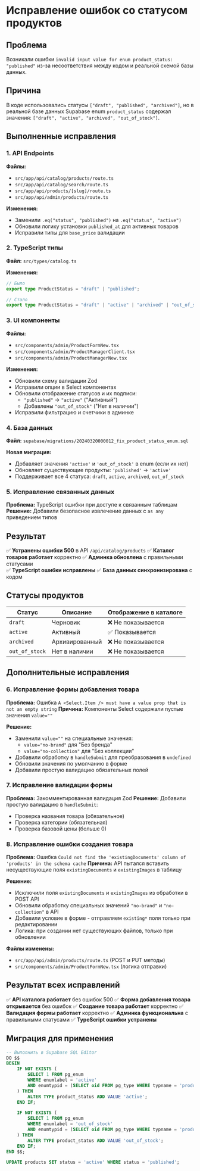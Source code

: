 # Исправление ошибок со статусом продуктов

## Проблема
Возникали ошибки `invalid input value for enum product_status: "published"` из-за несоответствия между кодом и реальной схемой базы данных.

## Причина
В коде использовались статусы `["draft", "published", "archived"]`, но в реальной базе данных Supabase enum `product_status` содержал значения: `["draft", "active", "archived", "out_of_stock"]`.

## Выполненные исправления

### 1. API Endpoints
**Файлы:**
- `src/app/api/catalog/products/route.ts`
- `src/app/api/catalog/search/route.ts` 
- `src/app/api/products/[slug]/route.ts`
- `src/app/api/admin/products/route.ts`

**Изменения:**
- Заменили `.eq("status", "published")` на `.eq("status", "active")`
- Обновили логику установки `published_at` для активных товаров
- Исправили типы для `base_price` валидации

### 2. TypeScript типы
**Файл:** `src/types/catalog.ts`

**Изменения:**
```typescript
// Было
export type ProductStatus = "draft" | "published";

// Стало  
export type ProductStatus = "draft" | "active" | "archived" | "out_of_stock";
```

### 3. UI компоненты
**Файлы:**
- `src/components/admin/ProductFormNew.tsx`
- `src/components/admin/ProductManagerClient.tsx`
- `src/components/admin/ProductManagerNew.tsx`

**Изменения:**
- Обновили схему валидации Zod
- Исправили опции в Select компонентах
- Обновили отображение статусов и их подписи:
  - `"published"` → `"active"` ("Активный")
  - Добавлены `"out_of_stock"` ("Нет в наличии")
- Исправили фильтрацию и счетчики в админке

### 4. База данных
**Файл:** `supabase/migrations/20240320000012_fix_product_status_enum.sql`

**Новая миграция:**
- Добавляет значения `'active'` и `'out_of_stock'` в enum (если их нет)
- Обновляет существующие продукты: `'published'` → `'active'`
- Поддерживает все 4 статуса: `draft`, `active`, `archived`, `out_of_stock`

### 5. Исправление связанных данных
**Проблема:** TypeScript ошибки при доступе к связанным таблицам
**Решение:** Добавили безопасное извлечение данных с `as any` приведением типов

## Результат
✅ **Устранены ошибки 500** в API `/api/catalog/products`
✅ **Каталог товаров работает** корректно
✅ **Админка обновлена** с правильными статусами  
✅ **TypeScript ошибки исправлены**
✅ **База данных синхронизирована** с кодом

## Статусы продуктов
| Статус | Описание | Отображение в каталоге |
|--------|----------|----------------------|
| `draft` | Черновик | ❌ Не показывается |
| `active` | Активный | ✅ Показывается |
| `archived` | Архивированный | ❌ Не показывается |
| `out_of_stock` | Нет в наличии | ❌ Не показывается |

## Дополнительные исправления

### 6. Исправление формы добавления товара
**Проблема:** Ошибка `A <Select.Item /> must have a value prop that is not an empty string`
**Причина:** Компоненты Select содержали пустые значения `value=""`

**Решение:**
- Заменили `value=""` на специальные значения:
  - `value="no-brand"` для "Без бренда"
  - `value="no-collection"` для "Без коллекции"
- Добавили обработку в `handleSubmit` для преобразования в `undefined`
- Обновили значения по умолчанию в форме
- Добавили простую валидацию обязательных полей

### 7. Исправление валидации формы
**Проблема:** Закомментированная валидация Zod
**Решение:** Добавили простую валидацию в `handleSubmit`:
- Проверка названия товара (обязательное)
- Проверка категории (обязательная)  
- Проверка базовой цены (больше 0)

### 8. Исправление ошибки создания товара
**Проблема:** Ошибка `Could not find the 'existingDocuments' column of 'products' in the schema cache`
**Причина:** API пытался вставить несуществующие поля `existingDocuments` и `existingImages` в таблицу

**Решение:**
- Исключили поля `existingDocuments` и `existingImages` из обработки в POST API
- Обновили обработку специальных значений `"no-brand"` и `"no-collection"` в API
- Добавили условие в форме - отправляем `existing*` поля только при редактировании
- Логика: при создании нет существующих файлов, только при обновлении

**Файлы изменены:**
- `src/app/api/admin/products/route.ts` (POST и PUT методы)
- `src/components/admin/ProductFormNew.tsx` (логика отправки)

## Результат всех исправлений
✅ **API каталога работает** без ошибок 500
✅ **Форма добавления товара открывается** без ошибок
✅ **Создание товара работает** корректно
✅ **Валидация формы работает** корректно
✅ **Админка функциональна** с правильными статусами
✅ **TypeScript ошибки устранены**

## Миграция для применения
```sql
-- Выполнить в Supabase SQL Editor
DO $$
BEGIN
    IF NOT EXISTS (
        SELECT 1 FROM pg_enum
        WHERE enumlabel = 'active'
        AND enumtypid = (SELECT oid FROM pg_type WHERE typname = 'product_status')
    ) THEN
        ALTER TYPE product_status ADD VALUE 'active';
    END IF;

    IF NOT EXISTS (
        SELECT 1 FROM pg_enum
        WHERE enumlabel = 'out_of_stock'
        AND enumtypid = (SELECT oid FROM pg_type WHERE typname = 'product_status')
    ) THEN
        ALTER TYPE product_status ADD VALUE 'out_of_stock';
    END IF;
END $$;

UPDATE products SET status = 'active' WHERE status = 'published';
```
